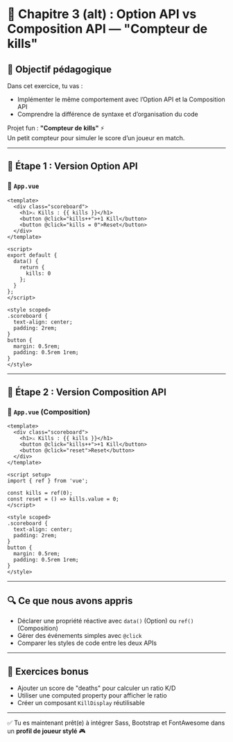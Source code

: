 
# 🧪 Chapitre 3 (alt) : Option API vs Composition API — "Compteur de kills"

## 🎯 Objectif pédagogique

Dans cet exercice, tu vas :

- Implémenter le même comportement avec l’Option API et la Composition API
- Comprendre la différence de syntaxe et d’organisation du code

Projet fun : **"Compteur de kills"** ⚡  
Un petit compteur pour simuler le score d’un joueur en match.

---

## 🧱 Étape 1 : Version Option API

### 📄 `App.vue`

```vue
<template>
  <div class="scoreboard">
    <h1>⚔️ Kills : {{ kills }}</h1>
    <button @click="kills++">+1 Kill</button>
    <button @click="kills = 0">Reset</button>
  </div>
</template>

<script>
export default {
  data() {
    return {
      kills: 0
    };
  }
};
</script>

<style scoped>
.scoreboard {
  text-align: center;
  padding: 2rem;
}
button {
  margin: 0.5rem;
  padding: 0.5rem 1rem;
}
</style>
```

---

## 🧱 Étape 2 : Version Composition API

### 📄 `App.vue` (Composition)

```vue
<template>
  <div class="scoreboard">
    <h1>⚔️ Kills : {{ kills }}</h1>
    <button @click="kills++">+1 Kill</button>
    <button @click="reset">Reset</button>
  </div>
</template>

<script setup>
import { ref } from 'vue';

const kills = ref(0);
const reset = () => kills.value = 0;
</script>

<style scoped>
.scoreboard {
  text-align: center;
  padding: 2rem;
}
button {
  margin: 0.5rem;
  padding: 0.5rem 1rem;
}
</style>
```

---

## 🔍 Ce que nous avons appris

- Déclarer une propriété réactive avec `data()` (Option) ou `ref()` (Composition)
- Gérer des événements simples avec `@click`
- Comparer les styles de code entre les deux APIs

---

## 🎯 Exercices bonus

- Ajouter un score de "deaths" pour calculer un ratio K/D
- Utiliser une computed property pour afficher le ratio
- Créer un composant `KillDisplay` réutilisable

---

✅ Tu es maintenant prêt(e) à intégrer Sass, Bootstrap et FontAwesome dans un **profil de joueur stylé** 🎮
